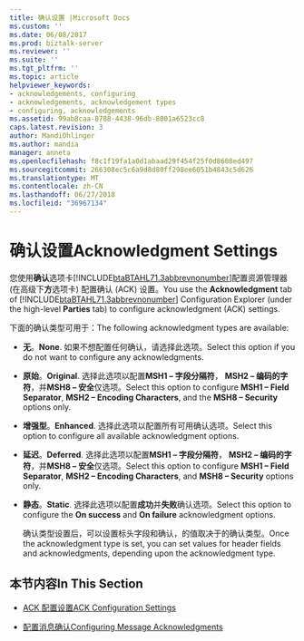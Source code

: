 ```yaml
---
title: 确认设置 |Microsoft Docs
ms.custom: ''
ms.date: 06/08/2017
ms.prod: biztalk-server
ms.reviewer: ''
ms.suite: ''
ms.tgt_pltfrm: ''
ms.topic: article
helpviewer_keywords:
- acknowledgements, configuring
- acknowledgements, acknowledgement types
- configuring, acknowledgements
ms.assetid: 99ab8caa-8788-4438-96db-8001a6523cc8
caps.latest.revision: 3
author: MandiOhlinger
ms.author: mandia
manager: anneta
ms.openlocfilehash: f8c1f19fa1a0d1abaad29f454f25f0d8608ed497
ms.sourcegitcommit: 266308ec5c6a9d8d80ff298ee6051b4843c5d626
ms.translationtype: MT
ms.contentlocale: zh-CN
ms.lasthandoff: 06/27/2018
ms.locfileid: "36967134"
---
```

# <a name="acknowledgment-settings"></a><span data-ttu-id="c4c3d-102">确认设置</span><span class="sxs-lookup"><span data-stu-id="c4c3d-102">Acknowledgment Settings</span></span>
<span data-ttu-id="c4c3d-103">您使用**确认**选项卡[!INCLUDE[btaBTAHL71.3abbrevnonumber](../../includes/btabtahl71-3abbrevnonumber-md.md)]配置资源管理器 (在高级下**方**选项卡) 配置确认 (ACK) 设置。</span><span class="sxs-lookup"><span data-stu-id="c4c3d-103">You use the **Acknowledgment** tab of [!INCLUDE[btaBTAHL71.3abbrevnonumber](../../includes/btabtahl71-3abbrevnonumber-md.md)] Configuration Explorer (under the high-level **Parties** tab) to configure acknowledgment (ACK) settings.</span></span>  
  
 <span data-ttu-id="c4c3d-104">下面的确认类型可用于：</span><span class="sxs-lookup"><span data-stu-id="c4c3d-104">The following acknowledgment types are available:</span></span>  
  
- <span data-ttu-id="c4c3d-105">**无**。</span><span class="sxs-lookup"><span data-stu-id="c4c3d-105">**None**.</span></span> <span data-ttu-id="c4c3d-106">如果不想配置任何确认，请选择此选项。</span><span class="sxs-lookup"><span data-stu-id="c4c3d-106">Select this option if you do not want to configure any acknowledgments.</span></span>  
  
- <span data-ttu-id="c4c3d-107">**原始**。</span><span class="sxs-lookup"><span data-stu-id="c4c3d-107">**Original**.</span></span> <span data-ttu-id="c4c3d-108">选择此选项以配置**MSH1 – 字段分隔符**， **MSH2 – 编码的字符**，并**MSH8 – 安全**仅选项。</span><span class="sxs-lookup"><span data-stu-id="c4c3d-108">Select this option to configure **MSH1 – Field Separator**, **MSH2 – Encoding Characters**, and the **MSH8 – Security** options only.</span></span>  
  
- <span data-ttu-id="c4c3d-109">**增强型**。</span><span class="sxs-lookup"><span data-stu-id="c4c3d-109">**Enhanced**.</span></span> <span data-ttu-id="c4c3d-110">选择此选项以配置所有可用确认选项。</span><span class="sxs-lookup"><span data-stu-id="c4c3d-110">Select this option to configure all available acknowledgment options.</span></span>  
  
- <span data-ttu-id="c4c3d-111">**延迟**。</span><span class="sxs-lookup"><span data-stu-id="c4c3d-111">**Deferred**.</span></span> <span data-ttu-id="c4c3d-112">选择此选项以配置**MSH1 – 字段分隔符**， **MSH2 – 编码的字符**，并**MSH8 – 安全**仅选项。</span><span class="sxs-lookup"><span data-stu-id="c4c3d-112">Select this option to configure **MSH1 – Field Separator**, **MSH2 – Encoding Characters**, and **MSH8 – Security** options only.</span></span>  
  
- <span data-ttu-id="c4c3d-113">**静态**。</span><span class="sxs-lookup"><span data-stu-id="c4c3d-113">**Static**.</span></span> <span data-ttu-id="c4c3d-114">选择此选项以配置**成功**并**失败**确认选项。</span><span class="sxs-lookup"><span data-stu-id="c4c3d-114">Select this option to configure the **On success** and **On failure** acknowledgment options.</span></span>  
  
  <span data-ttu-id="c4c3d-115">确认类型设置后，可以设置标头字段和确认，的值取决于的确认类型。</span><span class="sxs-lookup"><span data-stu-id="c4c3d-115">Once the acknowledgment type is set, you can set values for header fields and acknowledgments, depending upon the acknowledgment type.</span></span>  
  
## <a name="in-this-section"></a><span data-ttu-id="c4c3d-116">本节内容</span><span class="sxs-lookup"><span data-stu-id="c4c3d-116">In This Section</span></span>  
  
-   [<span data-ttu-id="c4c3d-117">ACK 配置设置</span><span class="sxs-lookup"><span data-stu-id="c4c3d-117">ACK Configuration Settings</span></span>](../../adapters-and-accelerators/accelerator-hl7/ack-configuration-settings.md)  
  
-   [<span data-ttu-id="c4c3d-118">配置消息确认</span><span class="sxs-lookup"><span data-stu-id="c4c3d-118">Configuring Message Acknowledgments</span></span>](../../adapters-and-accelerators/accelerator-hl7/configuring-message-acknowledgments.md)